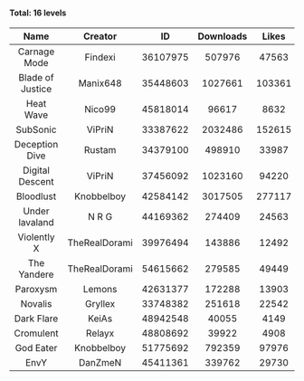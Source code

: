 #### Total: 16 levels

| Name | Creator | ID | Downloads | Likes |
|:---:|:---:|:---:|:---:|:---:|
| Carnage Mode | Findexi | 36107975 | 507976 | 47563
| Blade of Justice | Manix648 | 35448603 | 1027661 | 103361
| Heat Wave | Nico99 | 45818014 | 96617 | 8632
| SubSonic | ViPriN | 33387622 | 2032486 | 152615
| Deception Dive | Rustam | 34379100 | 498910 | 33987
| Digital Descent | ViPriN | 37456092 | 1023160 | 94220
| Bloodlust | Knobbelboy | 42584142 | 3017505 | 277117
| Under lavaland | N R G | 44169362 | 274409 | 24563
| Violently X | TheRealDorami | 39976494 | 143886 | 12492
| The Yandere | TheRealDorami | 54615662 | 279585 | 49449
| Paroxysm | Lemons | 42631377 | 172288 | 13903
| Novalis | Gryllex | 33748382 | 251618 | 22542
| Dark Flare | KeiAs | 48942548 | 40055 | 4149
| Cromulent | Relayx | 48808692 | 39922 | 4908
| God Eater | Knobbelboy | 51775692 | 792359 | 97976
| EnvY | DanZmeN | 45411361 | 339762 | 29730
